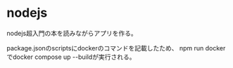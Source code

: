 # nodejs
nodejs超入門の本を読みながらアプリを作る。

package.jsonのscriptsにdockerのコマンドを記載したため、
npm run docker
でdocker compose up --buildが実行される。
